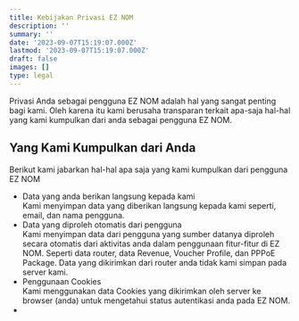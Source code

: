 ```yaml
---
title: Kebijakan Privasi EZ NOM
description: ''
summary: ''
date: '2023-09-07T15:19:07.000Z'
lastmod: '2023-09-07T15:19:07.000Z'
draft: false
images: []
type: legal
---
```


Privasi Anda sebagai pengguna EZ NOM adalah hal yang sangat penting bagi kami. Oleh karena itu kami berusaha transparan terkait apa-saja hal-hal yang kami kumpulkan dari anda sebagai pengguna EZ NOM.

## Yang Kami Kumpulkan dari Anda

Berikut kami jabarkan hal-hal apa saja yang kami kumpulkan dari pengguna EZ NOM

* Data yang anda berikan langsung kepada kami\
  Kami menyimpan data yang diberikan langsung kepada kami seperti, email, dan nama pengguna.
* Data yang diproleh otomatis dari pengguna\
  Kami menyimpan data dari pengguna yang sumber datanya diproleh secara otomatis dari aktivitas anda dalam penggunaan fitur-fitur di EZ NOM. Seperti data router, data Revenue, Voucher Profile, dan PPPoE Package. Data yang dikirimkan dari router anda tidak kami simpan pada server kami.
* Penggunaan Cookies\
  Kami menggunakan data Cookies yang dikirimkan oleh server ke browser (anda) untuk mengetahui status autentikasi anda pada EZ NOM.
*

